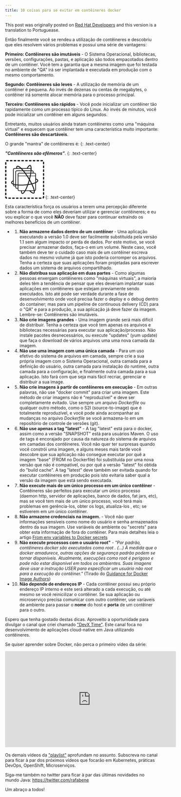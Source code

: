 ```yaml
---
title: 10 coisas para se evitar em contêineres docker
---
```


This post was originally posted on [Red Hat Developers](https://developers.redhat.com/blog/2016/02/24/10-things-to-avoid-in-docker-containers/) and this version is a translation to Portuguease.


Então finalmente você se rendeu a utilização de contêineres e descobriu que eles resolvem vários problemas e possui uma série de vantagens:

**Primeiro: Contêineres são imutáveis** - O Sistema Operacional, bibliotecas, versões, configurações, pastas, e aplicação são todos empacotados dentro de um contêiner. Você tem a garantia que a mesma imagem que foi testada no ambiente de "QA" irá ser implantada e executada em produção com o mesmo comportamento.

**Segundo:  Contêineres são leves** - A utilização de memória de um contêiner é pequena. Ao invés de dezenas ou centas de megabytes, o contêiner irá somente alocar memória para o processo principal.

**Terceiro: Contêineres são rápidos** - Você pode inicializar um contêiner tão rapidamente como um processo típico do Linux. Ao invés de minutos, você pode inicializar um contêiner em alguns segundos.

Entretanto, muitos usuários ainda tratam contêineres como uma "máquina virtual" e esquecem que contêiner tem uma característica muito importante: **Contêineres são descartáveis**.

O grande "mantra" de contêineres é: 
{: .text-center}

***"Contêineres são efêmeros”***.
{: .text-center}

![](/assets/images/rh_icon_container_with_app_flat.png)
{: .text-center}

Esta característica força os usuários a terem uma percepção diferente sobre a forma de como eles deveriam utilizar e gerenciar contêineres; e eu vou explicar o que você **NÃO** deve fazer para continuar extraindo os melhores benefícios de um contêiner.

- 1) **Não armazene dados dentro de um contêiner** - Uma aplicação executando a versão 1.0 deve ser facilmente substituída pela versão 1.1 sem algum impacto or perda de dados. Por este motivo, se você precisar armazenar dados, faça-o em um volume. Neste caso, você também deve ter o cuidado caso mais de um contêiner escreva dados no mesmo volume já que isto poderia corromper os arquivos. Tenha a certeza que suas aplicações foram projetadas para escrever dados um sistema de arquivos compartilhado.

- 2) **Não distribua sua aplicação em duas partes** - Como algumas pessoas enxergam contêineres como "máquinas virtuais", a maioria deles têm a tendência de pensar que eles deveriam implantar suas aplicações em contêineres que estejam previamente sendo executados. Isto até pode ser verdade durante a fase de desenvolvimento onde você precisa fazer o deploy e o debug dentro do container; mas para um pipeline de continuous delivery (CD) para o "QA" e para a produção, a sua aplicação já deve fazer da imagem. Lembre-se: Contêineres são imutáveis. 
 
- 3) **Não crie imagens grandes** - Uma imagem grande será mais difícil de distribuir. Tenha a certeza que você tem apenas os arquivos e bibliotecas necessárias para executar sua aplicação/processo. Não instale pacotes desnecessários, ou execute "updates" (yum update) que faça o download de vários arquivos uma uma nova camada da imagem.

- 4) **Não use uma imagem com uma única camada** - Para um uso efetivo do sistema de arquivos em camada, sempre crie a sua própria imagem com o Sistema Operacional, outra camada para a definição do usuário, outra camada para instalação do runtime, outra camada para a configuração, e finalmente outra camada para a sua aplicação. Isto fará com que seja mais fácil recriar, gerenciar e distribuir a sua image.

- 5) **Não crie imagens à partir de contêineres em execução** - Em outras palavras, não use "docker commit" para criar uma imagem. Este método de criar imagens não é "reproduzível" e deve ser completamente evitado. Use sempre um arquivo *Dockerfile* ou qualquer outro método, como o S2I (source-to-image) que é totalmente reproduzível, e você pode ainda acompanhar as mudanças no arquivo *Dockerfile* se você armazena-lo em um repositório de controle de versões (git).

- 6) **Não use apenas a tag "latest"** - A tag "latest" está para o docker, assim como a versão  "SNAPSHOT" está para usuários Maven. O uso de tags é encorajado por causa da natureza do sistema de arquivos em camadas dos contêineres. Você não quer ter surpresas quando você constrói uma imagem, e alguns meses mais tarde você descobre que sua aplicação não consegue executar por quê a imagem "base" (FROM no Dockerfile) foi substituída por uma nova versão que não é compatível, ou por quê a versão "latest" foi obtida do "build cache". A tag "latest" deve também ser evitada quando for executar contêineres em produção pois isto evitaria saber qual a versão da imagem que está sendo executada.

- 7) **Não execute mais de um único processo em um único contêiner** - Contêineres são perfeitos para executar um único processo (daemon http, servidor de aplicações, banco de dados, fat jars, etc), mas se você tem mais de um único processo, você terá mais problemas em gerência-los, obter os logs, atualiza-los , etc; se estiverem em um único contêiner. 

- 8) **Não armazene credenciais na imagem.** - Você não quer informações sensíveis como nome do usuário e senha armazenados dentro da sua imagem. Use variáveis de ambiente ou "secrets" para obter esta informação de fora do contêiner. Para mais detalhes leia o artigo [From env variables to Docker secrets](https://medium.com/lucjuggery/from-env-variables-to-docker-secrets-bc8802cacdfd)

- 9) **Não execute processos com o usuário root"** - *"Por padrão, contêineres docker são executados como root . (...) À medida que o docker amadurece, outras opções de segurança padrão podem se tornar disponíveis. Atualmente, execuções como root é perigoso e pode não estar disponível em todos os ambientes. Suas imagens deve usar a instrução USER para especificar um usuário não root para a execução do contêiner."* (Tirado do [Guidance for Docker Image Authors](http://www.projectatomic.io/docs/docker-image-author-guidance/))

- 10) **Não depende de endereços IP** - Cada contêiner possui seu próprio endereço IP interno e este será alterado a cada execução, ou até mesmo se você reinicilizar o contêiner. Se sua aplicação ou microserviço precisa comunicar com outro contêiner, use varíaveis de ambiente para passar o **nome** do host e **porta** de um contêiner para o outro.

Espero que tenha gostado destas dicas. Aproveito a oportunidade para divulgar o canal que criei chamado ["DevX Time"](https://www.youtube.com/user/rafabene). Este canal foca no desenvolvimento de aplicações cloud-native em Java utilizando contêineres. 

Se quiser aprender sobre Docker, não perca o primeiro vídeo da série:

<iframe width="560" height="315" src="https://www.youtube.com/embed/N_jfTUXazGU" frameborder="0" allow="accelerometer; autoplay; encrypted-media; gyroscope; picture-in-picture" allowfullscreen></iframe>

Os demais vídeos da ["playlist"](https://www.youtube.com/watch?v=N_jfTUXazGU&list=PLYGlbS_vYmdYLf-T71JVD-5kDL1onU202) aprofundam no assunto. Subscreva no canal para ficar à par dos próximos vídeos que focarão em Kubernetes, práticas DevOps, OpenShift, Microserviços.

Siga-me também no twitter para ficar à par das últimas novidades no mundo Java: <https://twitter.com/rafabene>

Um abraço a todos!